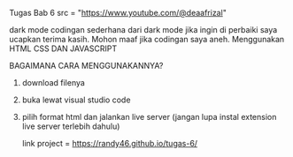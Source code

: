 Tugas Bab 6 src = "https://www.youtube.com/@deaafrizal"

dark mode codingan sederhana dari dark mode jika ingin di perbaiki saya ucapkan terima kasih. Mohon maaf jika codingan saya aneh. Menggunakan HTML CSS DAN JAVASCRIPT

BAGAIMANA CARA MENGGUNAKANNYA?

1. download filenya
2. buka lewat visual studio code
3. pilih format html dan jalankan live server (jangan lupa instal extension live server terlebih dahulu)

   link project = https://randy46.github.io/tugas-6/
